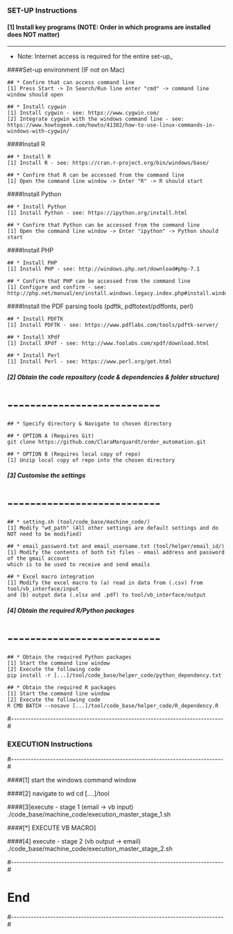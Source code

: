 ### SET-UP Instructions

#### [1] Install key programs (NOTE: Order in which programs are installed does NOT matter)
---------------------------

* Note: Internet access is required for the entire set-up_

####Set-up environment (IF not on Mac)

	## * Confirm that can access command line
	[1] Press Start -> In Search/Run line enter "cmd" -> command line window should open

	## * Install cygwin
	[1] Install cygwin - see: https://www.cygwin.com/
	[2] Integrate cygwin with the windows command line - see: https://www.howtogeek.com/howto/41382/how-to-use-linux-commands-in-windows-with-cygwin/

####Install R  
	
	## * Install R
	[1] Install R - see: https://cran.r-project.org/bin/windows/base/

	## * Confirm that R can be accessed from the command line
	[1] Open the command line window -> Enter "R" -> R should start

####Install Python 

	## * Install Python
	[1] Install Python - see: https://ipython.org/install.html

	## * Confirm that Python can be accessed from the command line
	[1] Open the command line window -> Enter "ipython" -> Python should start

####Install PHP 

	## * Install PHP
	[1] Install PHP - see: http://windows.php.net/download#php-7.1

	## * Confirm that PHP can be accessed from the command line
	[1] Configure and confirm - see: 
	http://php.net/manual/en/install.windows.legacy.index.php#install.windows.legacy.commandline


####Install the PDF parsing tools (pdftk, pdftotext/pdffonts, perl)

	## * Install PDFTK
	[1] Install PDFTK - see: https://www.pdflabs.com/tools/pdftk-server/

	## * Install XPdf
	[1] Install XPdf - see: http://www.foolabs.com/xpdf/download.html

	## * Install Perl
	[1] Install Perl - see: https://www.perl.org/get.html


##### [2] Obtain the code repository (code & dependencies & folder structure) 
# ---------------------------

	## * Specify directory & Navigate to chosen directory

	## * OPTION A (Requires Git)
	git clone https://github.com/ClaraMarquardt/order_automation.git

	## * OPTION B (Requires local copy of repo)
	[1] Unzip local copy of repo into the chosen directory

##### [3] Customise the settings
# ---------------------------

	## * setting.sh (tool/code_base/machine_code/)
	[1] Modify "wd_path" (All other settings are default settings and do NOT need to be modified)

	## * email_password.txt and email_username.txt (tool/helper/email_id/)
	[1] Modify the contents of both txt files - email address and password of the gmail account 
	which is to be used to receive and send emails

	## * Excel macro integration
	[1] Modify the excel macro to (a) read in data from (.csv) from tool/vb_interface/input 
	and (b) output data (.xlsx and .pdf) to tool/vb_interface/output

##### [4] Obtain the required R/Python packages
# ---------------------------

	## * Obtain the required Python packages
	[1] Start the command line window
	[2] Execute the following code 
	pip install -r [...]/tool/code_base/helper_code/python_dependency.txt

	## * Obtain the required R packages
	[1] Start the command line window
	[2] Execute the following code 
	R CMD BATCH --nosave [...]/tool/code_base/helper_code/R_dependency.R

#----------------------------------------------------------------------------#
### EXECUTION Instructions
#----------------------------------------------------------------------------#

####[1] start the windows command window 

####[2] navigate to wd
cd [....]/tool

####[3]execute - stage 1 (email -> vb input)
./code_base/machine_code/execution_master_stage_1.sh

####[*] EXECUTE VB MACRO]

####[4] execute - stage 2 (vb output -> email)
./code_base/machine_code/execution_master_stage_2.sh


#----------------------------------------------------------------------------#
#                                    End                                     #
#----------------------------------------------------------------------------#
